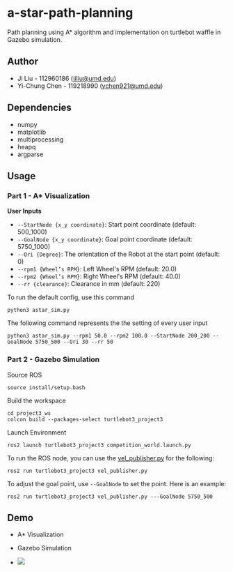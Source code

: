 # a-star-path-planning
Path planning using A* algorithm and implementation on turtlebot waffle in Gazebo simulation.

## Author
- Ji Liu - 112960186 (jiliu@umd.edu)
- Yi-Chung Chen - 119218990 (ychen921@umd.edu)

## Dependencies
- numpy
- matplotlib
- multiprocessing
- heapq
- argparse

## Usage
### Part 1 - A* Visualization
**User Inputs**
- `--StartNode {x_y coordinate}`: Start point coordinate (default: 500_1000)
- `--GoalNode {x_y coordinate}`: Goal point coordinate (default: 5750_1000)
- `--Ori {Degree}`: The orientation of the Robot at the start point (default: 0)
- `--rpm1 {Wheel’s RPM}`: Left Wheel's RPM (default: 20.0)
- `--rpm2 {Wheel’s RPM}`: Right Wheel's RPM (default: 40.0)
- `--rr {clearance}`: Clearance in mm (default: 220)

To run the default config, use this command
```
python3 astar_sim.py
```

The following command represents the the setting of every user input
```
python3 astar_sim.py --rpm1 50.0 --rpm2 100.0 --StartNode 200_200 --GoalNode 5750_500 --Ori 30 --rr 50
```

### Part 2 - Gazebo Simulation
Source ROS
```
source install/setup.bash
```

Build the workspace
```
cd project3_ws
colcon build --packages-select turtlebot3_project3
```

Launch Environment
```
ros2 launch turtlebot3_project3 competition_world.launch.py
```

To run the ROS node, you can use the [vel_publisher.py](/scripts/astar_sim.py) for the following:

```
ros2 run turtlebot3_project3 vel_publisher.py
```
To adjust the goal point, use `--GoalNode` to set the point. Here is an example:
```
ros2 run turtlebot3_project3 vel_publisher.py ---GoalNode 5750_500
```

## Demo
- A* Visualization

- Gazebo Simulation
- [![](demo2.png)](https://youtu.be/tKGekSLWd3s)
